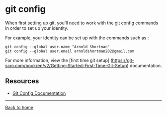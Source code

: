 # git config

When first setting up git, you'll need to work with the git config commands in order to set up your identity.

For example, your identity can be set up with the commands such as :

```
git config --global user.name "Arnold Shortman"
git config --global user.email arnoldshortman202@gmail.com
```

For more information, view the [first time git setup] (https://git-scm.com/book/en/v2/Getting-Started-First-Time-Git-Setup) documentation.

## Resources

- [Git Config Documentation](https://-scm.com/docs/git-config)

---

[Back to home](../README.md)